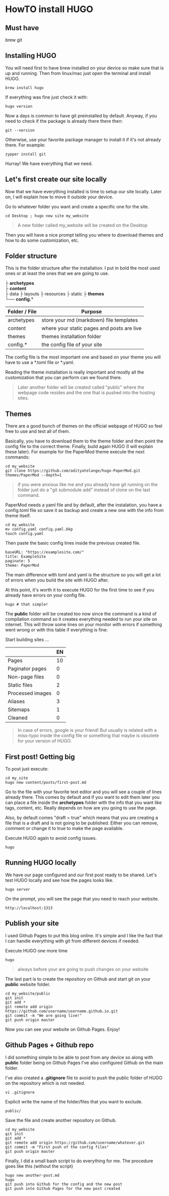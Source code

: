 # HowTO install HUGO

## Must have

brew 
git

## Installing HUGO

You will need first to have brew installed on your device so make sure that is up and running. Then from linux/mac just open the terminal and install HUGO.

```
brew install hugo
```

If everything was fine just check it with:

```
hugo version
```

Now a days is common to have git preinstalled by default. Anyway, if you need to check if the package is already there there then:

```
git --version
```

Otherwise, use your favorite package manager to install it if it's not already there. For example:

```
zypper install git
```

Hurray! We have everything that we need.

## Let's first create our site locally

Now that we have everything installed is time to setup our site locally. Later on, I will explain how to move it outside your device.

Go to whatever folder you want and create a specific one for the site.

```
cd Desktop ; hugo new site my_website
```

> A new folder called my_website will be created on the Desktop

Then you will have a nice prompt telling you where to download themes and how to do some customization, etc.

## Folder structure

This is the folder structure after the installation. I put in bold the most used ones or at least the ones that we are going to use.

├  **archetypes**  
├  **content**  
├ data 
├ layouts 
├ resources 
├ static 
├  **themes**  
└──  **config.***

| Folder / File | Purpose  |
|--|--|
| archetypes | store your md (markdown) file templates |
| content | where your static pages and posts are live |
| themes | themes installation folder |
| config.* | the config file of your site |

The config file is the most important one and based on your theme you will have to use a *.toml file or *.yaml.

Reading the theme installation is really important and mostly all the customization that you can perform can we found there.

> Later another folder will be created called "public" where the webpage code resides and the one that is pushed into the hosting sites.

## Themes

There are a good bunch of themes on the official webpage of HUGO so feel free to use and test all of them.

Basically, you have to download them to the theme folder and then point the config file to the correct theme. Finally, build again HUGO (I will explain these later). For example for the PaperMod theme execute the next commands:

    cd my_website
    git clone https://github.com/adityatelange/hugo-PaperMod.git themes/PaperMod --depth=1

> if you were anxious like me and you already have git running on the folder just do a "git submodule add" instead of clone on the last command.

PaperMod needs a yaml file and by default, after the instalation, you have a config.toml file so save it as backup and create a new one with the info from theme itself.

    cd my_website
    mv config.yaml config.yaml.bkp
    touch config.yaml

Then paste the basic config lines inside the previous created file.

    baseURL: "https://examplesite.com/"
    title: ExampleSite
    paginate: 5
    theme: PaperMod

The main difference with toml and yaml is the structure so you will get a lot of errors when you build the site with HUGO after.

At this point, it's worth it to execute HUGO for the first time to see if you already have errors on your config file.

    hugo # that simple!

The  **public**  folder will be created too now since the command is a kind of compilation command so it creates everything needed to run your site on internet. This will throw some lines on your monitor with errors if something went wrong or with this table if everything is fine:

Start building sites …

|  | EN |
|--|--|
| Pages | 10 |
| Paginator pages | 0 |
| Non-page files | 0 |
| Static files  | 2 |
| Processed images | 0 |
| Aliases | 3 |
| Sitemaps | 1 |
| Cleaned | 0 |

> In case of errors, google is your friend! But usually is related with a miss-typo inside the config file or something that maybe is obsolete for your version of HUGO.

## First post! Getting big

To post just execute:

```
cd my_site
hugo new content/posts/first-post.md
```

Go to the file with your favorite text editor and you will see a couple of lines already there. This comes by default and if you want to edit them later you can place a file inside the  **archetypes**  folder with the info that you want like tags, content, etc. Really depends on how are you going to use the page.

Also, by default comes "draft = true" which means that you are creating a file that is a draft and is not going to be published. Either you can remove, comment or change it to true to make the page available.

Execute HUGO again to avoid config issues.

```
hugo
```

## Running HUGO locally

We have our page configured and our first post ready to be shared. Let's test HUGO locally and see how the pages looks like.

```
hugo server
```

On the prompt, you will see the page that you need to reach your website.

```
http://localhost:1313
```

## Publish your site

I used Github Pages to put this blog online. It's simple and I like the fact that I can handle everything with git from different devices if needed.

Execute HUGO one more time

```
hugo
```

> always before your are going to push changes on your website

The last part is to create the repository on Github and start git on your  **public**  website folder.

```
cd my_website/public
git init
git add *
git remote add origin https://github.com/username/username.github.io.git
git commit -m "We are going live!"
git push origin master
```

Now you can see your website on Github Pages. Enjoy!

## Github Pages + Github repo

I did something simple to be able to post from any device so along with  **public**  folder being on Github Pages I've also configured Github on the main folder.

I've also created a  **.gitignore**  file to avoid to push the public folder of HUGO on the repository which is not needed.

```
vi .gitignore
```

Explicit write the name of the folder/files that you want to exclude.

```
public/
```

Save the file and create another repository on Github.

```
cd my_website
git init
git add *
git remote add origin https://github.com/username/whatever.git
git commit -m "First push of the config files"
git push origin master
```

Finally, I did a small bash script to do everything for me. The procedure goes like this (without the script)

```
hugo new another-post.md
hugo
git push into Github for the config and the new post
git push into Github Pages for the new post created
```
<!--stackedit_data:
eyJoaXN0b3J5IjpbLTEyODM1Nzc1NTgsLTEwOTQ0MjM3NDQsLT
EwOTEwMDQ1MDhdfQ==
-->